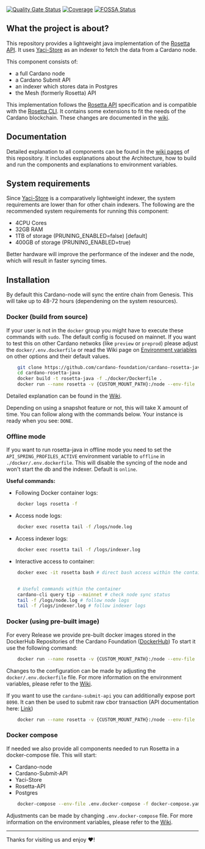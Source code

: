 [![Quality Gate Status](https://sonarcloud.io/api/project_badges/measure?project=cardano-foundation_cardano-rosetta-java&metric=alert_status)](https://sonarcloud.io/summary/new_code?id=cardano-foundation_cardano-rosetta-java)
[![Coverage](https://sonarcloud.io/api/project_badges/measure?project=cardano-foundation_cardano-rosetta-java&metric=coverage)](https://sonarcloud.io/summary/new_code?id=cardano-foundation_cardano-rosetta-java)
[![FOSSA Status](https://app.fossa.com/api/projects/custom%2B45571%2Fgithub.com%2Fcardano-foundation%2Fcardano-rosetta-java.svg?type=shield&issueType=license)](https://app.fossa.com/projects/custom%2B45571%2Fgithub.com%2Fcardano-foundation%2Fcardano-rosetta-java?ref=badge_shield&issueType=license)

## What the project is about?

This repository provides a lightweight java implementation of the [Rosetta API](https://github.com/coinbase/mesh-specifications). It uses [Yaci-Store](https://github.com/bloxbean/yaci-store) as an indexer
to fetch the data from a Cardano node. 

This component consists of:
- a full Cardano node
- a Cardano Submit API
- an indexer which stores data in Postgres
- the Mesh (formerly Rosetta) API

This implementation follows the [Rosetta API](https://docs.cdp.coinbase.com/mesh/docs/api-reference/) specification and is compatible with the [Rosetta CLI](https://docs.cdp.coinbase.com/mesh/docs/mesh-cli/).
It contains some extensions to fit the needs of the Cardano blockchain. These changes are documented in the [wiki](https://github.com/cardano-foundation/cardano-rosetta-java/wiki/2.-Cardano-Specific-API-Additions).

## Documentation
Detailed explanation to all components can be found in the [wiki pages](https://github.com/cardano-foundation/cardano-rosetta-java/wiki) of this repository.
It includes explanations about the Architecture, how to build and run the components and explanations to environment variables.

## System requirements
Since [Yaci-Store](https://github.com/bloxbean/yaci-store) is a comparatively lightweight indexer, the system requirements are lower than for other chain indexers. The following are the recommended system requirements for running this component:
- 4CPU Cores
- 32GB RAM
- 1TB of storage (PRUNING_ENABLED=false) [default]
- 400GB of storage (PRUNING_ENABLED=true)

Better hardware will improve the performance of the indexer and the node, which will result in faster syncing times.

## Installation
By default this Cardano-node will sync the entire chain from Genesis. 
This will take up to 48-72 hours (dependening on the system resources).

### Docker (build from source)
If your user is not in the `docker` group you might have to execute these commands with `sudo`.
The default config is focused on mainnet. If you want to test this on other Cardano netwoks (like `preview` or `preprod`) please adjust the `docker/.env.dockerfile` or read the Wiki page on [Environment variables](https://github.com/cardano-foundation/cardano-rosetta-java/wiki/5.-Environment-Variables) on other options and their default values.

```bash
    git clone https://github.com/cardano-foundation/cardano-rosetta-java
    cd cardano-rosetta-java
    docker build -t rosetta-java -f ./docker/Dockerfile .
    docker run --name rosetta -v {CUSTOM_MOUNT_PATH}:/node --env-file ./docker/.env.dockerfile -p 8082:8082 -d rosetta-java
```
Detailed explanation can be found in the [Wiki](https://github.com/cardano-foundation/cardano-rosetta-java/wiki/3.-Getting-Started-with-Docker).

Depending on using a snapshot feature or not, this will take X amount of time. You can follow along with the commands below. Your instance is ready when you see: `DONE`.

### Offline mode
If you want to run rosetta-java in offline mode you need to set the `API_SPRING_PROFILES_ACTIVE` environment variable to `offline` in `./docker/.env.dockerfile`.
This will disable the syncing of the node and won't start the db and the indexer.
Default is `online`.

**Useful commands:**
- Following Docker container logs:
```bash
    docker logs rosetta -f
```
- Access node logs:
```bash
    docker exec rosetta tail -f /logs/node.log
```
- Access indexer logs:
```bash
    docker exec rosetta tail -f /logs/indexer.log
```
- Interactive access to container:
```bash
    docker exec -it rosetta bash # direct bash access within the container 


    # Useful commands within the container 
    cardano-cli query tip --mainnet # check node sync status
    tail -f /logs/node.log # follow node logs
    tail -f /logs/indexer.log # follow indexer logs
```

### Docker (using pre-built image)
For every Release we provide pre-built docker images stored in the DockerHub Repositories of the Cardano Foundation ([DockerHub](https://hub.docker.com/orgs/cardanofoundation/repositories))
To start it use the following command:
```bash
    docker run --name rosetta -v {CUSTOM_MOUNT_PATH}:/node --env-file ./docker/.env.dockerfile -p 8082:8082 -d cardanofoundation/cardano-rosetta-java:1.2.4
```
Changes to the configuration can be made by adjusting the `docker/.env.dockerfile` file. For more information on the environment variables, please refer to the [Wiki](https://github.com/cardano-foundation/cardano-rosetta-java/wiki/5.-Environment-Variables).

If you want to use the `cardano-submit-api` you can additionally expose port `8090`. It can then be used to submit raw cbor transaction (API documentation here: [Link](https://input-output-hk.github.io/cardano-rest/submit-api/))
```bash
    docker run --name rosetta -v {CUSTOM_MOUNT_PATH}:/node --env-file ./docker/.env.dockerfile -p 8090:8090 -p 8082:8082 -d cardanofoundation/cardano-rosetta-java:1.2.4
```

### Docker compose
If needed we also provide all components needed to run Rosetta in a docker-compose file.
This will start:
- Cardano-node
- Cardano-Submit-API
- Yaci-Store
- Rosetta-API
- Postgres

```bash
    docker-compose --env-file .env.docker-compose -f docker-compose.yaml up -d 
```
Adjustments can be made by changing `.env.docker-compose` file. For more information on the environment variables, please refer to the [Wiki](https://github.com/cardano-foundation/cardano-rosetta-java/wiki/5.-Environment-Variables).

---
Thanks for visiting us and enjoy :heart:!
